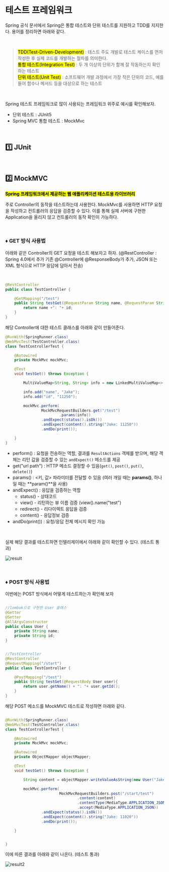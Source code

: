 # 테스트 프레임워크

Spring 공식 문서에서 Spring은 통합 테스트와 단위 테스트를 지원하고 TDD를 지지한다. 용어를 정리하면 아래와 같다. 

</br>

> <mark>TDD(Test-Driven-Development)</mark> : 테스트 주도 개발로 테스트 케이스를 먼저 작성한 후 실제 코드를 개발하는 절차를 의미한다. </br>
> <mark>통합 테스트(Integration Test)</mark> : 두 개 이상의 단위가 함께 잘 작동하는지 확인하는 테스트 </br>
> <mark>단위 테스트(Unit Test)</mark> : 소프트웨어 개발 과정에서 가장 작은 단위의 코드, 예를 들어 함수나 메서드 등을 대상으로 하는 테스트

</br>


Spring 테스트 프레임워크로 많이 사용되는 프레임워크 위주로 예시를 확인해보자. 
* 단위 테스트 : JUnit5
* Spring MVC 통합 테스트 : MockMvc 

</br>

## 1️⃣ JUnit


</br>

## 2️⃣ MockMVC

<mark>**Spring 프레임워크에서 제공하는 웹 애플리케이션 테스트용 라이브러리**</mark>

주로 Controller의 동작을 테스트하는데 사용한다. MockMvc를 사용하면 HTTP 요청을 작성하고 컨트롤러의 응답을 검증할 수 있다. 이를 통해 실제 서버에 구현한 Application을 올리지 않고 컨트롤러의 동작 확인이 가능하다.

</br>


### ♦️ GET 방식 사용법

아래와 같은 Controller의 GET 요청을 테스트 해보자고 하자. (@RestController : Spring 4.0에서 추가 기존 @Controller에 @ResponseBody가 추가, JSON 또는 XML 형식으로 HTTP 응답에 담아서 전송)

</br>

```java
@RestController
public class TestController {

    @GetMapping("/test")
    public String testGet(@RequestParam String name, @RequestParam String id){
        return name +": "+ id;
    }
}

```

해당 Controller에 대한 테스트 클래스를 아래와 같이 만들어준다.

```java
@RunWith(SpringRunner.class)
@WebMvcTest(TestController.class)
class TestControllerTest {

    @Autowired
    private MockMvc mockMvc;

    @Test
    void testGet() throws Exception {

        MultiValueMap<String, String> info = new LinkedMultiValueMap<>();

        info.add("name", "Jake");
        info.add("id", "11250");

        mockMvc.perform(
                MockMvcRequestBuilders.get("/test")
                        .params(info))
                .andExpect(status().isOk())
                .andExpect(content().string("Jake: 11250"))
                .andDo(print());

    }
}

```


 * perform() : 요청을 전송하는 역할, 결과를 <code>ResultActions</code> 객체를 받으며, 해당 객체는 리턴 값을 검증할 수 있는 <code>andExpect()</code> 메소드를 제공 
 * get("url path") : HTTP 메소드 결정할 수 있음(<code>get()</code>, <code>post()</code>, <code>put()</code>, <code>delete()</code>)
 * params() : <키, 값> 파라미터를 전달할 수 있음 (여러 개일 때는 **params()**, 하나일 때는 **param()**을 사용)
 * andExpect() : 응답을 검증하는 역할
   * status() - 상태코드
   * view() - 리턴하는 뷰 이름 검증 (view().name("test")
   * redirect() - 리다이렉트 응답을 검증
   * content() - 응답정보 검증
 * andDo(print()) : 요청/응답 전체 메시지 확인 가능  

</br>

실제 해당 결과를 테스트하면 인텔리제이에서 아래와 같이 확인할 수 있다.  (테스트 통과)

![result](https://github.com/user-attachments/assets/34e85a70-337f-494e-b1ae-1f316ef23425)


</br>


### ♦️ POST 방식 사용법

이번에는 POST 방식에서 어떻게 테스트하는가 확인해 보자

```java

//lombok으로 구현한 User 클래스
@Getter
@Setter
@AllArgsConstructor
public class User {
    private String name;
    private String id;
}


//TestController
@RestController
@RequestMapping("/start")
public class TestController {

    @PostMapping("/test")
    public String testGet(@RequestBody User user){
        return user.getName() + ": "+ user.getId();
    }
}

```

해당 POST 메소드를 MockMVC 테스트로 작성하면 아래와 같다.

```java

@RunWith(SpringRunner.class)
@WebMvcTest(TestController.class)
class TestControllerTest {

    @Autowired
    private MockMvc mockMvc;

    @Autowired
    private ObjectMapper objectMapper;

    @Test
    void testGet() throws Exception {

        String content = objectMapper.writeValueAsString(new User("Jake", "11020"));

        mockMvc.perform(
                        MockMvcRequestBuilders.post("/start/test")
                                .content(content)
                                .contentType(MediaType.APPLICATION_JSON)
                                .accept(MediaType.APPLICATION_JSON))
                .andExpect(status().isOk())
                .andExpect(content().string("Jake: 11020"))
                .andDo(print());

    }


}

```

이에 따른 결과를 아래와 같이 나온다. (테스트 통과)


![result2](https://github.com/user-attachments/assets/ca9fdb90-757d-49cb-a322-83bb8759326e)

</br>

